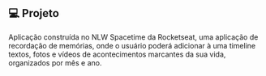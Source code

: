 ## 💻 Projeto

Aplicação construída no NLW Spacetime da Rocketseat, uma aplicação de recordação de memórias, onde o usuário poderá adicionar à uma timeline textos, fotos e vídeos de acontecimentos marcantes da sua vida, organizados por mês e ano.